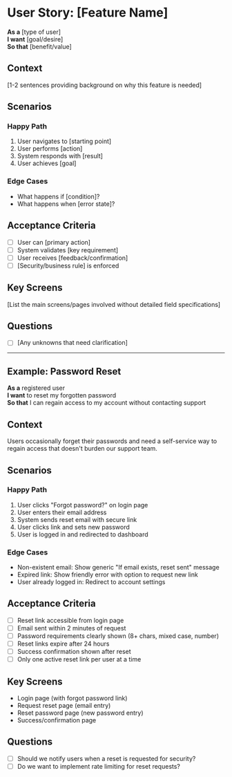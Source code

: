 # User Story: [Feature Name]

**As a** [type of user]  
**I want** [goal/desire]  
**So that** [benefit/value]

## Context
[1-2 sentences providing background on why this feature is needed]

## Scenarios

### Happy Path
1. User navigates to [starting point]
2. User performs [action]
3. System responds with [result]
4. User achieves [goal]

### Edge Cases
- What happens if [condition]?
- What happens when [error state]?

## Acceptance Criteria
- [ ] User can [primary action]
- [ ] System validates [key requirement]
- [ ] User receives [feedback/confirmation]
- [ ] [Security/business rule] is enforced

## Key Screens
[List the main screens/pages involved without detailed field specifications]

## Questions
- [ ] [Any unknowns that need clarification]

---

## Example: Password Reset

**As a** registered user  
**I want** to reset my forgotten password  
**So that** I can regain access to my account without contacting support

## Context
Users occasionally forget their passwords and need a self-service way to regain access that doesn't burden our support team.

## Scenarios

### Happy Path
1. User clicks "Forgot password?" on login page
2. User enters their email address
3. System sends reset email with secure link
4. User clicks link and sets new password
5. User is logged in and redirected to dashboard

### Edge Cases
- Non-existent email: Show generic "If email exists, reset sent" message
- Expired link: Show friendly error with option to request new link
- User already logged in: Redirect to account settings

## Acceptance Criteria
- [ ] Reset link accessible from login page
- [ ] Email sent within 2 minutes of request
- [ ] Password requirements clearly shown (8+ chars, mixed case, number)
- [ ] Reset links expire after 24 hours
- [ ] Success confirmation shown after reset
- [ ] Only one active reset link per user at a time

## Key Screens
- Login page (with forgot password link)
- Request reset page (email entry)
- Reset password page (new password entry)
- Success/confirmation page

## Questions
- [ ] Should we notify users when a reset is requested for security?
- [ ] Do we want to implement rate limiting for reset requests?
